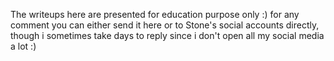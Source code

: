 The writeups here are presented for education purpose only :)
for any comment you can either send it here or to Stone's social accounts directly, though i sometimes take days to reply since i don't open all my social media a lot :)
